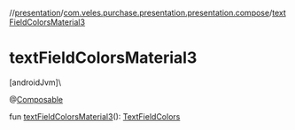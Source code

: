 //[presentation](../../index.md)/[com.veles.purchase.presentation.presentation.compose](index.md)/[textFieldColorsMaterial3](text-field-colors-material3.md)

# textFieldColorsMaterial3

[androidJvm]\

@[Composable](https://developer.android.com/reference/kotlin/androidx/compose/runtime/Composable.html)

fun [textFieldColorsMaterial3](text-field-colors-material3.md)(): [TextFieldColors](https://developer.android.com/reference/kotlin/androidx/compose/material3/TextFieldColors.html)
